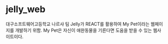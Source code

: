 # jelly_web
대구소프트웨어고등학교 나르샤 팀 Jelly가 REACT를 활용하여 My Pet이라는 웹페이지를 개발하기 위함.
My Pet은 자신이 애완동물을 기른다면 도움을 받을 수 있는 웹사이트이다.
